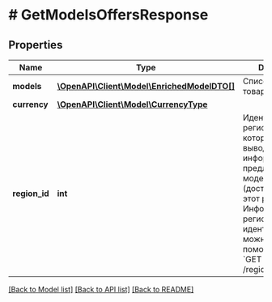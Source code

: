 # # GetModelsOffersResponse

## Properties

Name | Type | Description | Notes
------------ | ------------- | ------------- | -------------
**models** | [**\OpenAPI\Client\Model\EnrichedModelDTO[]**](EnrichedModelDTO.md) | Список моделей товаров. | [optional]
**currency** | [**\OpenAPI\Client\Model\CurrencyType**](CurrencyType.md) |  | [optional]
**region_id** | **int** | Идентификатор региона, для которого выводится информация о предложениях модели (доставляемых в этот регион).  Информацию о регионе по идентификатору можно получить с помощью запроса &#x60;GET /regions/{regionId}&#x60;. | [optional]

[[Back to Model list]](../../README.md#models) [[Back to API list]](../../README.md#endpoints) [[Back to README]](../../README.md)
